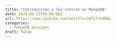 ```yaml
---
title: "Introducción a los índices en MongoDB"
date: 2024-03-12T05:00:00Z
url: https://www.youtube.com/watch?v=1W7j77n9RDw
categories:
  - MongoDB Sessions
draft: false
---
```

